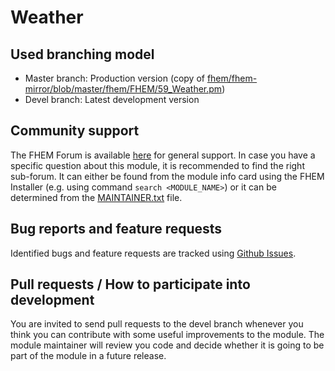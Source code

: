 # Weather

## Used branching model
* Master branch: Production version (copy of [fhem/fhem-mirror/blob/master/fhem/FHEM/59_Weather.pm](https://github.com/fhem/fhem-mirror/blob/master/fhem/FHEM/59_Weather.pm))
* Devel branch: Latest development version

## Community support
The FHEM Forum is available [here](https://forum.fhem.de/) for general support.
In case you have a specific question about this module, it is recommended to find the right sub-forum.
It can either be found from the module info card using the FHEM Installer (e.g. using command `search <MODULE_NAME>`) or it can be determined from the [MAINTAINER.txt](https://github.com/fhem/fhem-mirror/blob/master/fhem/MAINTAINER.txt) file.

## Bug reports and feature requests
Identified bugs and feature requests are tracked using [Github Issues](https://github.com/fhem/Weather/issues).

## Pull requests / How to participate into development
You are invited to send pull requests to the devel branch whenever you think you can contribute with some useful improvements to the module. The module maintainer will review you code and decide whether it is going to be part of the module in a future release.
